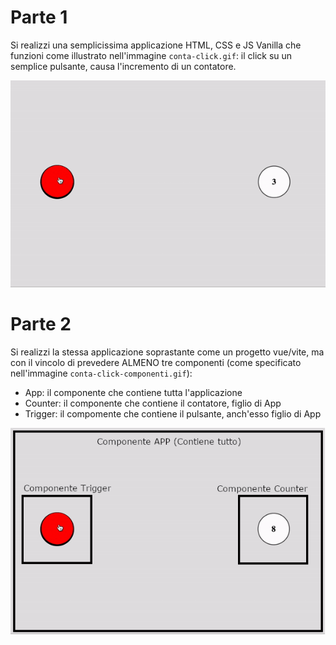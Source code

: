 # Parte 1

Si realizzi una semplicissima applicazione HTML, CSS e JS Vanilla che funzioni come illustrato nell'immagine ```conta-click.gif```: il click su un semplice pulsante, causa l'incremento di un contatore.

![App](./conta-click.gif)

# Parte 2

Si realizzi la stessa applicazione soprastante come un progetto vue/vite, ma con il vincolo di prevedere ALMENO tre componenti (come specificato nell'immagine ```conta-click-componenti.gif```):
- App: il componente che contiene tutta l'applicazione
- Counter: il componente che contiene il contatore, figlio di App
- Trigger: il compomente che contiene il pulsante, anch'esso figlio di App

![App](./conta-click-componenti.gif)
